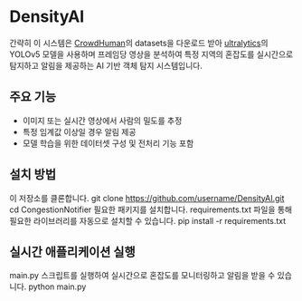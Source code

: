 # DensityAI
간략히 이 시스템은 [CrowdHuman](https://www.crowdhuman.org/)의 datasets을 다운로드 받아 
[ultralytics](https://github.com/ultralytics)의 YOLOv5 모델을 사용하며
프레임당 영상을 분석하여 특정 지역의 혼잡도를 실시간으로 탐지하고 알림을 제공하는 AI 기반 객체 탐지 시스템입니다. 

## 주요 기능
- 이미지 또는 실시간 영상에서 사람의 밀도를 추정
- 특정 임계값 이상일 경우 알림 제공
- 모델 학습을 위한 데이터셋 구성 및 전처리 기능 포함

## 설치 방법
이 저장소를 클론합니다.
git clone https://github.com/username/DensityAI.git
cd CongestionNotifier
필요한 패키지를 설치합니다. requirements.txt 파일을 통해 필요한 라이브러리를 자동으로 설치할 수 있습니다.
pip install -r requirements.txt

## 실시간 애플리케이션 실행
main.py 스크립트를 실행하여 실시간으로 혼잡도를 모니터링하고 알림을 받을 수 있습니다.
python main.py



